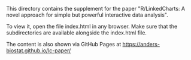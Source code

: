 This directory contains the supplement for the paper "R/LinkedCharts: A novel approach for simple but powerful interactive data analysis". 

To view it, open the file index.html in any browser. Make sure that the subdirectories are available alongside the index.html file.

The content is also shown via GitHub Pages at https://anders-biostat.github.io/lc-paper/
